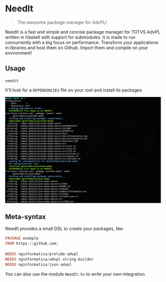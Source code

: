 # NeedIt

> The awesome package manager for AdvPL!

NeedIt is a fast and simple and concise package manager for TOTVS AdvPL written in Haskell with support for submodules. It is made to run concurrently with a big focus on performance. Transform your applications in libraries and host them on Github. Import them and compile on your environment!

## Usage

`needit`

It'll look for a `DEPENDENCIES` file on your root and install its packages

![Example](./image.png)

## Meta-syntax

NeedIt provides a small DSL to create your packages, like:

```haskell
PACKAGE example
FROM https://github.com/

NEEDS nginformatica/prelude-advpl
NEEDS nginformatica/advpl-string-builder
NEEDS nginformatica/json-advpl
```

You can also use the module `NeedIt.hs` to write your own integration.
